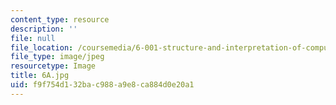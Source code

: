 ```yaml
---
content_type: resource
description: ''
file: null
file_location: /coursemedia/6-001-structure-and-interpretation-of-computer-programs-spring-2005/f9f754d132bac988a9e8ca884d0e20a1_6A.jpg
file_type: image/jpeg
resourcetype: Image
title: 6A.jpg
uid: f9f754d1-32ba-c988-a9e8-ca884d0e20a1
---
```

